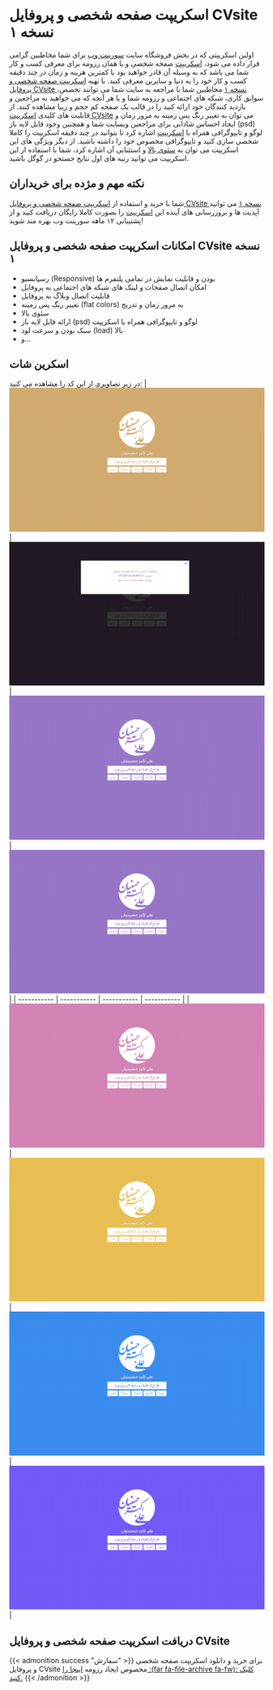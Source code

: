 # اسکریپت صفحه شخصی و پروفایل CVsite نسخه ۱


اولین اسکریپتی که در بخش فروشگاه سایت [سورینت وب](/) برای شما مخاطبین گرامی قرار داده می شود، [اسکریپت](/blog/categories/اسکریپت) صفحه شخصی و یا همان رزومه برای معرفی کسب و کار شما می باشد که به وسیله آن قادر خواهید بود با کمترین هزینه و زمان در چند دقیقه کسب و کار خود را به دنیا و سایرین معرفی کنید.
با تهیه [اسکریپت صفحه شخصی و پروفایل CVsite نسخه ۱](./) مخاطبین شما با مراجعه به سایت شما می توانند تخصص، سوابق کاری، شبکه های اجتماعی و رزومه شما و یا هر آنچه که می خواهید به مراجعین و بازدید کنندگان خود ارائه کنید را در قالب یک صفحه کم حجم و زیبا مشاهده کنند. از قابلیت های کلیدی [اسکریپت CVsite](./) می توان به تغییر رنگ پس زمینه به مرور زمان و ایجاد احساس شادابی برای مراجعین وبسایت شما و همچنین وجود فایل لایه باز (psd) لوگو و تایپوگرافی همراه با [اسکریپت](/blog/categories/اسکریپت) اشاره کرد تا بتوانید در چند دقیقه اسکریپت را کاملا شخصی سازی کنید و تایپوگرافی مخصوص خود را داشته باشید.
از دیگر ویژگی های این اسکریپت می توان به [سئوی بالا](/blog/posts/2019/11/14/223/avoid-common-web-seo-mistakes/) و استثنایی آن اشاره کرد، شما با استفاده از این اسکریپت می توانید رتبه های اول نتایج جستجو در گوگل باشید.

## نکته مهم و مژده برای خریداران 

شما با خرید و استفاده از [اسکریپت صفحه شخصی و پروفایل CVsite نسخه ۱](#) می توانید آپدیت ها و بروزرسانی های آینده این [اسکریپت](/blog/categories/اسکریپت) را بصورت کاملا رایگان دریافت کنید و از پشتیبانی ۱۲ ماهه سورینت وب بهره مند شوید!


## امکانات اسکریپت صفحه شخصی و پروفایل CVsite نسخه ۱ 
* رسپانسیو (Responsive) بودن و قابلیت نمایش در تمامی پلتفرم ها
* امکان اتصال صفحات و لینک های شبکه های اجتماعی به پروفایل
* قابلیت اتصال وبلاگ به پروفایل
* تغییر رنگ پس زمینه (flat colors) به مرور زمان و تدریج
* سئوی بالا
* ارائه فایل لایه باز (psd) لوگو و تایپوگرافی همراه با اسکریپت
* سبک بودن و سرعت لود (load) بالا
* و…

## اسکرین شات 
در زیر تصاویری از این کد را مشاهده می کنید:
	| ![اسکرین شات](Screenshot-364-1024x576.png "اسکرین شات") | ![اسکرین شات](Screenshot-362-1024x576.png "اسکرین شات") | ![اسکرین شات](Screenshot-361-1024x576.png "اسکرین شات") | ![اسکرین شات](Screenshot-369-1024x576.png "اسکرین شات") |
| ----------- | ----------- | ----------- | ----------- |
| ![اسکرین شات](Screenshot-367-1024x576.png "اسکرین شات") | ![اسکرین شات](Screenshot-365-1024x576.png "اسکرین شات") | ![اسکرین شات](Screenshot-372-1024x576.png "اسکرین شات") | ![اسکرین شات](Screenshot-371-1024x576.png "اسکرین شات") |




## دریافت اسکریپت صفحه شخصی و پروفایل CVsite 
{{< admonition success "سفارش" >}}
برای خرید و دانلود اسکریپت صفحه شخصی و پروفایل CVsite مخصوص ایجاد رزومه [اینجا را :(far fa-file-archive fa-fw): کلیک کنید.](https://www.payping.ir/d/vi3I)
{{< /admonition >}}



